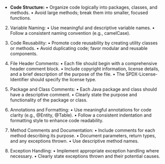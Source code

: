  - **Code Structure:**
•	Organize code logically into packages, classes, and methods.
•	Avoid large methods; break them into smaller, focused functions.


2. Variable Naming:
•	Use meaningful and descriptive variable names.
•	Follow a consistent naming convention (e.g., camelCase).


3. Code Reusability:
•	Promote code reusability by creating utility classes or methods.
•	Avoid duplicating code; favor modular and reusable components.


4. File Header Comments:
•	Each file should begin with a comprehensive header comment block.
•	Include copyright information, license details, and a brief description of the purpose of the file.
•	The SPDX-License-Identifier should specify the license type.


5. Package and Class Comments:
•	Each Java package and class should have a descriptive comment.
•	Clearly state the purpose and functionality of the package or class.

6. Annotations and Formatting:
•	Use meaningful annotations for code clarity (e.g., @Entity, @Table).
•	Follow a consistent indentation and formatting style to enhance code readability.


7. Method Comments and Documentation:
•	Include comments for each method describing its purpose.
•	Document parameters, return types, and any exceptions thrown.
•	Use descriptive method names.


8. Exception Handling:
•	Implement appropriate exception handling where necessary.
•	Clearly state exceptions thrown and their potential causes.




